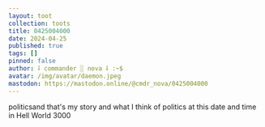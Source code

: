 ```yaml
---
layout: toot
collection: toots
title: 0425004000
date: 2024-04-25
published: true
tags: []
pinned: false
author: ⸸ commander ░ nova ⸸ :~$
avatar: /img/avatar/daemon.jpeg
mastodon: https://mastodon.online/@cmdr_nova/0425004000
---
```


politicsand that's my story and what I think of politics at this date and time in Hell World 3000
